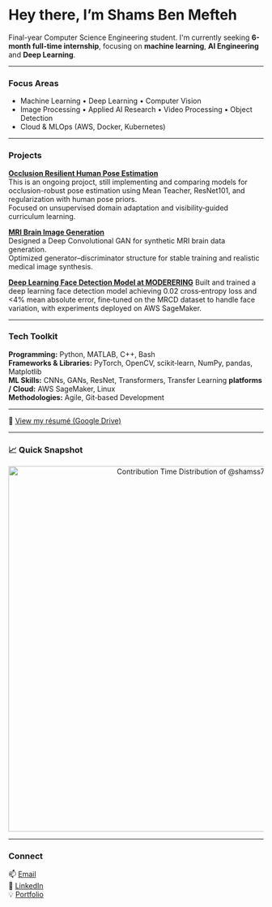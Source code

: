 # Hey there, I’m Shams Ben Mefteh

Final-year Computer Science Engineering student. I'm currently seeking **6-month full-time internship**, focusing on **machine learning**, **AI Engineering** and **Deep Learning**.

---

### Focus Areas
- Machine Learning • Deep Learning • Computer Vision  
- Image Processing • Applied AI Research • Video Processing • Object Detection
- Cloud & MLOps (AWS, Docker, Kubernetes)

---

### Projects
**[Occlusion Resilient Human Pose Estimation](https://github.com/shamss778/OR_Pose_Implementation)**  
This is an ongoing projoct, still implementing and comparing models for occlusion-robust pose estimation using Mean Teacher, ResNet101, and regularization with human pose priors.  
Focused on unsupervised domain adaptation and visibility‑guided curriculum learning. 

**[MRI Brain Image Generation](https://github.com/shamss778/Brain-MRI-Synthesis)**  
Designed a Deep Convolutional GAN for synthetic MRI brain data generation.  
Optimized generator–discriminator structure for stable training and realistic medical image synthesis.

**[Deep Learning Face Detection Model at MODERERING]()**
Built and trained a deep learning face detection model achieving 0.02 cross‑entropy loss and <4% mean absolute error, fine‑tuned on the MRCD dataset to handle face variation, with experiments deployed on AWS SageMaker.

---

### Tech Toolkit 
**Programming:** Python, MATLAB, C++, Bash  
**Frameworks & Libraries:** PyTorch, OpenCV, scikit‑learn, NumPy, pandas, Matplotlib  
**ML Skills:** CNNs, GANs, ResNet, Transformers, Transfer Learning
**platforms / Cloud:** AWS SageMaker, Linux  
**Methodologies:** Agile, Git‑based Development

---

📄 [View my résumé (Google Drive)](https://drive.google.com/file/d/1_c4MhnrAHgo4wuVexbBv-VjVhbqnZgAm/view?usp=sharing)

---

### 📈 Quick Snapshot
<!-- Copy-paste in your Readme.md file -->

<a href="https://next.ossinsight.io/widgets/official/analyze-user-contribution-time-distribution?user_id=79046651&period=all_times" target="_blank" style="display: block" align="center">
  <picture>
    <source media="(prefers-color-scheme: dark)" srcset="https://next.ossinsight.io/widgets/official/analyze-user-contribution-time-distribution/thumbnail.png?user_id=79046651&period=all_times&image_size=auto&color_scheme=dark" width="721" height="auto">
    <img alt="Contribution Time Distribution of @shamss778" src="https://next.ossinsight.io/widgets/official/analyze-user-contribution-time-distribution/thumbnail.png?user_id=79046651&period=all_times&image_size=auto&color_scheme=light" width="721" height="auto">
  </picture>
</a>

<!-- Made with [OSS Insight](https://ossinsight.io/) -->

---

### Connect
📫 [Email](mailto:shams.ben.mefteh5@gmail.com)  
💼 [LinkedIn](https://linkedin.com/in/shamsbenmefteh)  
💡 [Portfolio](https://drive.google.com/drive/folders/1WUtfFCqdH86004gS4q5ZcIL_Phkl6t7L?usp=sharing)

